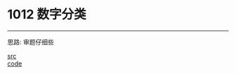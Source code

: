 # 1012 数字分类

---

思路:
审题仔细些

[src](https://pintia.cn/problem-sets/994805260223102976/problems/994805311146147840) <br>
[code](code/1012.c) <br>

